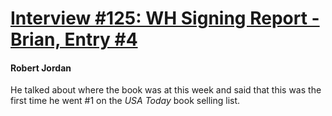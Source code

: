 # [Interview #125: WH Signing Report - Brian, Entry #4](https://www.theoryland.com/intvmain.php?i=125#4)

#### Robert Jordan

He talked about where the book was at this week and said that this was the first time he went #1 on the
*USA Today*
book selling list.

